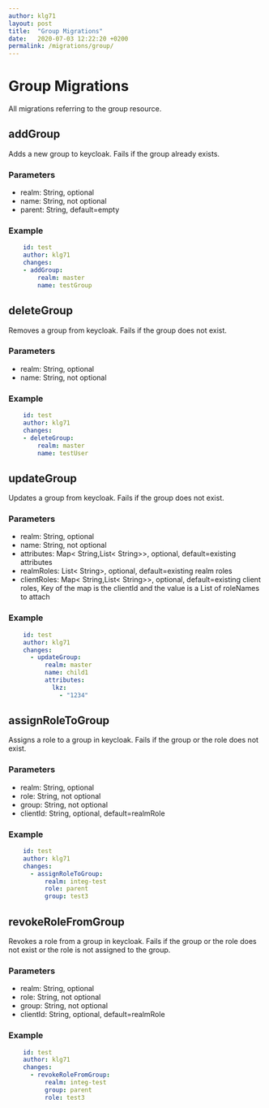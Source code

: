 ```yaml
---
author: klg71
layout: post
title:  "Group Migrations"
date:   2020-07-03 12:22:20 +0200
permalink: /migrations/group/
---
```

# Group Migrations
All migrations referring to the group resource.
## addGroup
Adds a new group to keycloak. Fails if the group already exists.

### Parameters
- realm: String, optional
- name: String, not optional
- parent: String, default=empty

### Example
```yaml
    id: test
    author: klg71
    changes:
    - addGroup:
        realm: master
        name: testGroup
```

## deleteGroup
Removes a group from keycloak. Fails if the group does not exist.

### Parameters
- realm: String, optional
- name: String, not optional

### Example
```yaml
    id: test
    author: klg71
    changes:
    - deleteGroup:
        realm: master
        name: testUser
```

## updateGroup
Updates a group from keycloak. Fails if the group does not exist.

### Parameters
- realm: String, optional
- name: String, not optional
- attributes: Map< String,List< String>>, optional, default=existing attributes
- realmRoles: List< String>, optional, default=existing realm roles
- clientRoles: Map< String,List< String>>, optional, default=existing client roles, Key of the map is the clientId and the value is a List of roleNames to attach

### Example
```yaml
    id: test
    author: klg71
    changes:
      - updateGroup:
          realm: master
          name: child1
          attributes:
            lkz:
              - "1234"
```

## assignRoleToGroup
Assigns a role to a group in keycloak. Fails if the group or the role does not exist.

### Parameters
- realm: String, optional
- role: String, not optional
- group: String, not optional
- clientId: String, optional, default=realmRole

### Example
```yaml
    id: test
    author: klg71
    changes:
      - assignRoleToGroup:
          realm: integ-test
          role: parent
          group: test3
```

## revokeRoleFromGroup
Revokes a role from a group in keycloak. Fails if the group or the role does not exist or the role is not assigned to the group.

### Parameters
- realm: String, optional
- role: String, not optional
- group: String, not optional
- clientId: String, optional, default=realmRole

### Example
```yaml
    id: test
    author: klg71
    changes:
      - revokeRoleFromGroup:
          realm: integ-test
          group: parent
          role: test3
```